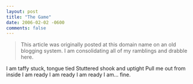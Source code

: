 ```yaml
---
layout: post
title: "The Game"
date: 2006-02-02 -0600
comments: false
---
```


> This article was originally posted at this domain name on an old blogging system.  I am consolidating all of my ramblings and drabble here.

I am taffy stuck, tongue tied 
Stuttered shook and uptight 
Pull me out from inside 
I am ready 
I am ready 
I am ready 
I am... fine.